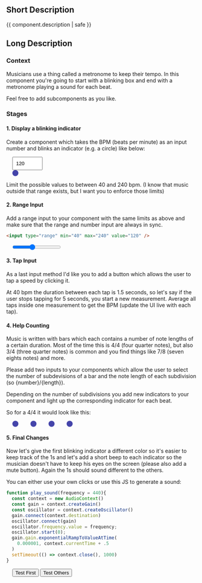 ## Short Description

{{ component.description | safe }}

## Long Description

### Context

Musicians use a thing called a metronome to keep their tempo.
In this component you're going to start with a blinking box and end with a metronome playing a sound for each beat.

Feel free to add subcomponents as you like.

### Stages

#### 1. Display a blinking indicator

Create a component which takes the BPM (beats per minute) as an input number and blinks an indicator (e.g. a circle) like below:

<style>

#bpm_in {
  width: 5rem;
  padding: .5rem;
  margin: 0 1rem;
}

#blinker {
  width: 1rem;
  height: 1rem;
  margin: 0 1rem;
  border-radius: 50%;
  background: #44a;
  --bpm: 120;
  animation: blink calc(60s / var(--bpm)) infinite;
}

@keyframes blink {
  0% {
    opacity: 1;
  }

  20% {
    opacity: 1;
  }

  30% {
    opacity: 0.1;
  }

  100% {
    opacity: 0.1;
  }
}

</style>

<script>
function updateBlinker(e){
  document.querySelector("#blinker").style.setProperty("--bpm", e.value);
}
</script>

<input type="number" value=120 onchange="updateBlinker(this)" id="bpm_in">
<div id="blinker"></div>

Limit the possible values to between 40 and 240 bpm. (I know that music outside that range exists, but I want you to enforce those limits)

#### 2. Range Input

Add a range input to your component with the same limits as above and make sure that the range and number input are always in sync.

```html
<input type="range" min="40" max="240" value="120" />
```

<input type="range" min=40 max=240 value=120 style="margin: 0 1rem">

#### 3. Tap Input

As a last input method I'd like you to add a button which allows the user to tap a speed by clicking it.

At 40 bpm the duration between each tap is 1.5 seconds, so let's say if the user stops tapping for 5 seconds, you start a new measurement. Average all taps inside one measurement to get the BPM (update the UI live with each tap).

#### 4. Help Counting

Music is written with bars which each contains a number of note lengths of a certain duration.
Most of the time this is 4/4 (four quarter notes), but also 3/4 (three quarter notes) is common and you find things like 7/8 (seven eights notes) and more.

Please add two inputs to your components which allow the user to select the number of subdevisions of a bar and the note length of each subdivision (so {number}/{length}).

Depending on the number of subdivisions you add new indicators to your component and light up the corresponding indicator for each beat.

So for a 4/4 it would look like this:

<style>
  #quarters_blinkers {
    display: flex;
  }

  .blinking {
    width: 1rem;
    height: 1rem;
    margin: 0 1rem;
    border-radius: 50%;
    background: #44a;
    animation: blink calc(60s / 60) infinite calc(1s * var(--offset));
  }
</style>
<div id="quarters_blinkers">
  <div class="blinking" style="--offset: 0"></div>
  <div class="blinking" style="--offset: 0.25"></div>
  <div class="blinking" style="--offset: 0.5"></div>
  <div class="blinking" style="--offset: 0.75"></div>
</div>

#### 5. Final Changes

Now let's give the first blinking indicator a different color so it's easier to keep track of the 1s and let's add a short beep to each indicator so the musician doesn't have to keep his eyes on the screen (please also add a mute button). Again the 1s should sound different to the others.

You can either use your own clicks or use this JS to generate a sound:

```js
function play_sound(frequency = 440){
  const context = new AudioContext()
  const gain = context.createGain()
  const oscillator = context.createOscillator()
  gain.connect(context.destination)
  oscillator.connect(gain)
  oscillator.frequency.value = frequency;
  oscillator.start(0);
  gain.gain.exponentialRampToValueAtTime(
    0.000001, context.currentTime + .5
  )
  setTimeout(() => context.close(), 1000)
}
```

<script>
function play_sound(frequency = 440){
  const context = new AudioContext()
  const gain = context.createGain()
  const oscillator = context.createOscillator()
  gain.connect(context.destination)
  oscillator.connect(gain)
  oscillator.frequency.value = frequency;
  oscillator.start(0);
  gain.gain.exponentialRampToValueAtTime(
    0.000001, context.currentTime + .5
  )
  setTimeout(() => context.close(), 1000)
}
</script>

<input type="button" onclick="play_sound(493)" value="Test First" style="margin-left: 1rem">
<input type="button" onclick="play_sound(440)" value="Test Others">
